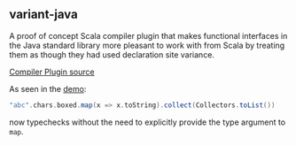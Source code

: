 ## variant-java

A proof of concept Scala compiler plugin that makes functional interfaces
in the Java standard library more pleasant to work with from Scala by
treating them as though they had used declaration site variance.

[Compiler Plugin source](src/main/scala/com/github/retronym/variantjava/Plugin.scala)

As seen in the [demo](src/test/scala/demo/Demo.scala):

```scala
"abc".chars.boxed.map(x => x.toString).collect(Collectors.toList())
```

now typechecks without the need to explicitly provide the type argument to `map`.
